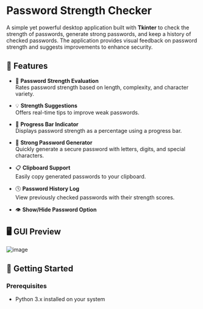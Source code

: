 # Password Strength Checker

A simple yet powerful desktop application built with **Tkinter** to check the strength of passwords, generate strong passwords, and keep a history of checked passwords. The application provides visual feedback on password strength and suggests improvements to enhance security.

## 🧰 Features

- 🔐 **Password Strength Evaluation**  
  Rates password strength based on length, complexity, and character variety.

- 💡 **Strength Suggestions**  
  Offers real-time tips to improve weak passwords.

- 🧪 **Progress Bar Indicator**  
  Displays password strength as a percentage using a progress bar.

- 🔁 **Strong Password Generator**  
  Quickly generate a secure password with letters, digits, and special characters.

- 📋 **Clipboard Support**  
  Easily copy generated passwords to your clipboard.

- 🕓 **Password History Log**  
  View previously checked passwords with their strength scores.

- 👁️ **Show/Hide Password Option**

## 🖥️ GUI Preview

![image](https://github.com/user-attachments/assets/4ac7c494-34e3-40bd-87a6-4fcca50e5797)



## 🚀 Getting Started

### Prerequisites

- Python 3.x installed on your system

